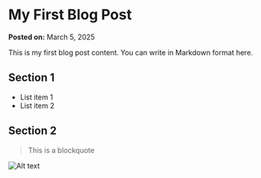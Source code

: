 # My First Blog Post

**Posted on:** March 5, 2025

This is my first blog post content. You can write in Markdown format here.

## Section 1
- List item 1
- List item 2

## Section 2
> This is a blockquote

![Alt text](/logo.png)
